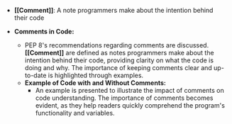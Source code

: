 - **[[Comment]]**: A note programmers make about the intention behind their code

- **Comments in Code:**
	- PEP 8's recommendations regarding comments are discussed. **[[Comment]]** are defined as notes programmers make about the intention behind their code, providing clarity on what the code is doing and why. The importance of keeping comments clear and up-to-date is highlighted through examples.
	- **Example of Code with and Without Comments:**
		- An example is presented to illustrate the impact of comments on code understanding. The importance of comments becomes evident, as they help readers quickly comprehend the program's functionality and variables.